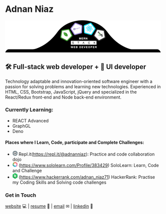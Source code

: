 # Adnan Niaz
![img](images/banner2.png)

## 🛠 Full-stack web developer + 🎨 UI developer
Technology adaptable and innovation-oriented software engineer with a passion for solving problems and learning new
technologies. Experienced in HTML, CSS, Bootstrap, JavaScript, jQuery and specialized in the React/Redux front-end
and Node back-end environment.

### Currently Learning:

 - REACT Advanced
 - GraphGL
 - Deno

#### Places where I Learn, Code, participate and Complete Challenges:

 - ![replit](images/replit.png) Repl.it(https://repl.it/@adnanniaz): Practice and code collaboration dojo
 - ![sololearn](images/sololearn.png) (https://www.sololearn.com/Profile/383429) SoloLearn: Learn, Code and Challenge
 - ![hackerrank](images/hacker-rank.png) (https://www.hackerrank.com/adnan_niaz71) HackerRank: Practise my Coding Skills and Solving code challenges

### Get in Touch
[website](https://www.sanistudio.online) 💻 |
[resume](https://drive.google.com/open?id=1Kd3K2eCeDBLFDuSfHqVtPW3C3ACL7ueC) 📄 |
[email](mailto:adnanniaz77@yahoo.com) ✉ |
[linkedin](https://www.linkedin.com/in/adnanniaz77/) 🔗
